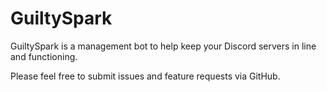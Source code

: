 # GuiltySpark
GuiltySpark is a management bot to help keep your Discord servers in line and functioning.

Please feel free to submit issues and feature requests via GitHub.